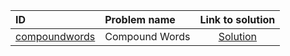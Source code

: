 | ID | Problem name | Link to solution |
|:---|:---|:---:|
| [compoundwords](https://open.kattis.com/problems/compoundwords) | Compound Words | [Solution](https://github.com/versenyi98/kattis-solutions/tree/main/solutions/Compound%20Words)|
